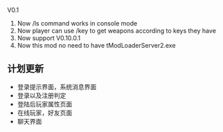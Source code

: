 ﻿V0.1
1. Now /ls command works in console mode
2. Now player can use /key to get weapons according to keys they have
3. Now support V0.10.0.1
4. Now this mod no need to have tModLoaderServer2.exe

## 计划更新
-	登录提示界面，系统消息界面
-	登录以及注册判定
-	登陆后玩家属性页面
-	在线玩家，好友页面
-	聊天界面